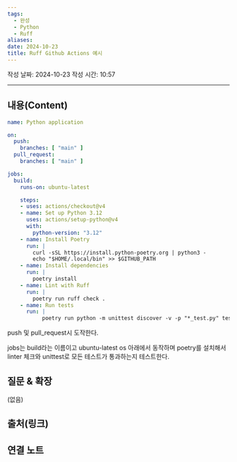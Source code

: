 ```yaml
---
tags:
  - 완성
  - Python
  - Ruff
aliases: 
date: 2024-10-23
title: Ruff Github Actions 예시
---
```

작성 날짜: 2024-10-23
작성 시간: 10:57


----
## 내용(Content)

```yaml
name: Python application

on:
  push:
    branches: [ "main" ]
  pull_request:
    branches: [ "main" ]

jobs:
  build:
    runs-on: ubuntu-latest

    steps:
    - uses: actions/checkout@v4
    - name: Set up Python 3.12
      uses: actions/setup-python@v4
      with:
        python-version: "3.12"
    - name: Install Poetry
      run: |
        curl -sSL https://install.python-poetry.org | python3 -
        echo "$HOME/.local/bin" >> $GITHUB_PATH
    - name: Install dependencies
      run: |
        poetry install
    - name: Lint with Ruff
      run: |
        poetry run ruff check .
    - name: Run tests
      run: |
           poetry run python -m unittest discover -v -p "*_test.py" tests

```

push 및 pull_request시 도작한다.

jobs는 build라는 이름이고 ubuntu-latest os 아래에서 동작하며 poetry를 설치해서 linter 체크와 unittest로 모든 테스트가 통과하는지 테스트한다.
## 질문 & 확장

(없음)

## 출처(링크)


## 연결 노트










